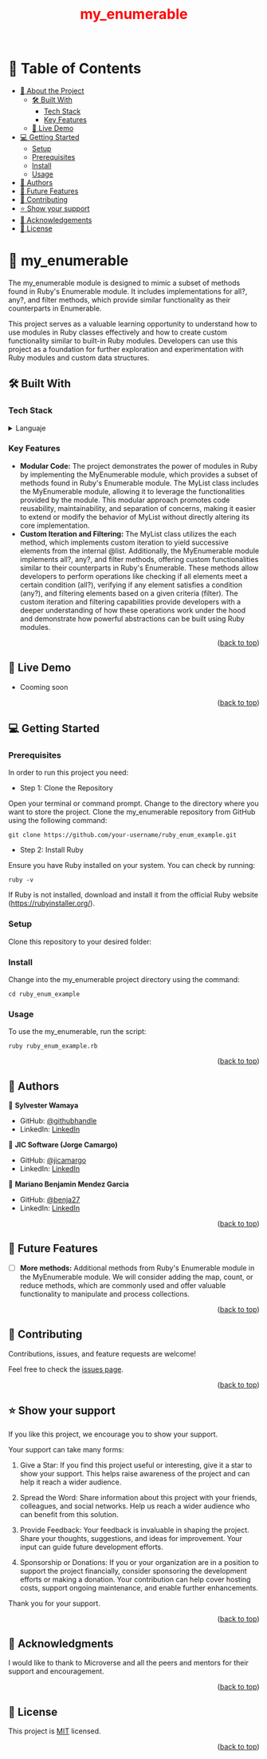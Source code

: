 <a name="readme-top"></a>

<div align="center">
  <br/>
  <h1 style="color: red">my_enumerable</h1>
  <br/>
</div>

<!-- TABLE OF CONTENTS -->
# 📗 Table of Contents

- [📖 About the Project](#about-project)
  - [🛠 Built With](#built-with)
    - [Tech Stack](#tech-stack)
    - [Key Features](#key-features)
  - [🚀 Live Demo](#live-demo)
- [💻 Getting Started](#getting-started)
  - [Setup](#setup)
  - [Prerequisites](#prerequisites)
  - [Install](#install)
  - [Usage](#usage)
- [👥 Authors](#authors)
- [🔭 Future Features](#future-features)
- [🤝 Contributing](#contributing)
- [⭐️ Show your support](#support)
- [🙏 Acknowledgements](#acknowledgements)
- [📝 License](#license)

<!-- PROJECT DESCRIPTION -->

# 📖 my_enumerable <a name="about-project"></a>

The my_enumerable module is designed to mimic a subset of methods found in Ruby's Enumerable module. It includes implementations for all?, any?, and filter methods, which provide similar functionality as their counterparts in Enumerable.

This project serves as a valuable learning opportunity to understand how to use modules in Ruby classes effectively and how to create custom functionality similar to built-in Ruby modules. Developers can use this project as a foundation for further exploration and experimentation with Ruby modules and custom data structures.
## 🛠 Built With <a name="built-with"></a>

### Tech Stack <a name="tech-stack"></a>

<details>
<summary>Languaje</summary>
  <ul>
    <li><a href="https://rubyinstaller.org/">Ruby</a></li>
  </ul>
</details>

<!-- Features -->

### Key Features <a name="key-features"></a>

- **Modular Code:** The project demonstrates the power of modules in Ruby by implementing the MyEnumerable module, which provides a subset of methods found in Ruby's Enumerable module. The MyList class includes the MyEnumerable module, allowing it to leverage the functionalities provided by the module. This modular approach promotes code reusability, maintainability, and separation of concerns, making it easier to extend or modify the behavior of MyList without directly altering its core implementation.
- **Custom Iteration and Filtering:**  The MyList class utilizes the each method, which implements custom iteration to yield successive elements from the internal @list. Additionally, the MyEnumerable module implements all?, any?, and filter methods, offering custom functionalities similar to their counterparts in Ruby's Enumerable. These methods allow developers to perform operations like checking if all elements meet a certain condition (all?), verifying if any element satisfies a condition (any?), and filtering elements based on a given criteria (filter). The custom iteration and filtering capabilities provide developers with a deeper understanding of how these operations work under the hood and demonstrate how powerful abstractions can be built using Ruby modules.


<p align="right">(<a href="#readme-top">back to top</a>)</p>

<!-- LIVE DEMO -->

## 🚀 Live Demo <a name="live-demo"></a>

- Cooming soon 

<p align="right">(<a href="#readme-top">back to top</a>)</p>

<!-- GETTING STARTED -->

## 💻 Getting Started <a name="getting-started"></a>
### Prerequisites

In order to run this project you need:

- Step 1: Clone the Repository

Open your terminal or command prompt.
Change to the directory where you want to store the project.
Clone the my_enumerable repository from GitHub using the following command:
```
git clone https://github.com/your-username/ruby_enum_example.git
```

- Step 2: Install Ruby

Ensure you have Ruby installed on your system. You can check by running:
```
ruby -v
```
If Ruby is not installed, download and install it from the official Ruby website (https://rubyinstaller.org/).

### Setup

Clone this repository to your desired folder:

### Install

Change into the my_enumerable project directory using the command:
```
cd ruby_enum_example
```

### Usage

To use the my_enumerable, run the script:
```
ruby ruby_enum_example.rb
```


<p align="right">(<a href="#readme-top">back to top</a>)</p>

<!-- AUTHORS -->

## 👥 Authors <a name="authors"></a>

👤 **Sylvester Wamaya**

- GitHub: [@githubhandle](https://github.com/sylvester-wamaya)
- LinkedIn: [LinkedIn](https://www.linkedin.com/in/sylvester-wamaya-b11a93112/)

👤 **JIC Software (Jorge Camargo)**

- GitHub: [@jicamargo](https://github.com/jicamargo)
- LinkedIn: [LinkedIn](https://www.linkedin.com/in/jorgecamargog/?locale=en_US)

👤 **Mariano Benjamin Mendez Garcia**

- GitHub: [@benja27](https://github.com/benja27)
- LinkedIn: [LinkedIn](https://www.linkedin.com/in/benjamendez2699)



<p align="right">(<a href="#readme-top">back to top</a>)</p>

<!-- FUTURE FEATURES -->

## 🔭 Future Features <a name="future-features"></a>

- [ ] **More methods:**
  Additional methods from Ruby's Enumerable module in the MyEnumerable module. We will consider adding the map, count, or reduce methods, which are commonly used and offer valuable functionality to manipulate and process collections.

<p align="right">(<a href="#readme-top">back to top</a>)</p>

<!-- CONTRIBUTING -->

## 🤝 Contributing <a name="contributing"></a>

Contributions, issues, and feature requests are welcome!

Feel free to check the [issues page](../../issues/).

<p align="right">(<a href="#readme-top">back to top</a>)</p>

<!-- SUPPORT -->

## ⭐️ Show your support <a name="support"></a>

If you like this project, we encourage you to show your support. 

Your support can take many forms:

1. Give a Star: If you find this project useful or interesting, give it a star to show your support. This helps raise awareness of the project and can help it reach a wider audience.

2. Spread the Word: Share information about this project with your friends, colleagues, and social networks. Help us reach a wider audience who can benefit from this solution.

3. Provide Feedback: Your feedback is invaluable in shaping the project. Share your thoughts, suggestions, and ideas for improvement. Your input can guide future development efforts.

4. Sponsorship or Donations: If you or your organization are in a position to support the project financially, consider sponsoring the development efforts or making a donation. Your contribution can help cover hosting costs, support ongoing maintenance, and enable further enhancements.

Thank you for your support.

<p align="right">(<a href="#readme-top">back to top</a>)</p>

<!-- ACKNOWLEDGEMENTS -->

## 🙏 Acknowledgments <a name="acknowledgements"></a>

I would like to thank to Microverse and all the peers and mentors for their support and encouragement.

<p align="right">(<a href="#readme-top">back to top</a>)</p>

<!-- LICENSE -->

## 📝 License <a name="license"></a>

This project is [MIT](./LICENSE) licensed.


<p align="right">(<a href="#readme-top">back to top</a>)</p>
